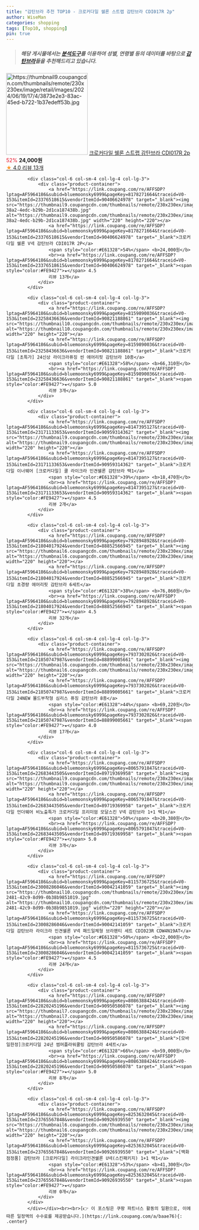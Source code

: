 ```yaml
---
title: "감탄브라 추천 TOP10 - 크로커다일 쉘론 스트랩 감탄브라 CDI017R 2p"
author: WiseMan
categories: shopping
tags: [Top10, shopping]
pin: true
---
```


> ##### 해당 게시물에서는 [**분석도구**](https://itemscout.io/)를 이용하여 **성별**, **연령별** 등의 데이터를 바탕으로 [**감탄브라**](https://link.coupang.com/a/baae76)들을 추천해드리고 있습니다.
<div class="container"><div class="row">
            <div class="col-6 col-sm-4 col-lg-4 col-lg-3">
                <div class="product-container">
                    <a href="https://link.coupang.com/re/AFFSDP?lptag=AF5964186&subid=bluemoonsky6999&pageKey=8178271577&traceid=V0-153&itemId=23376518219&vendorItemId=90406624662" target="_blank"><img src="https://thumbnail9.coupangcdn.com/thumbnails/remote/230x230ex/image/retail/images/2024/06/19/17/4/3873e2e3-83ac-45ed-b722-1b37edeff53b.jpg" alt="https://thumbnail9.coupangcdn.com/thumbnails/remote/230x230ex/image/retail/images/2024/06/19/17/4/3873e2e3-83ac-45ed-b722-1b37edeff53b.jpg" width="220" height="220"></a>
                    <a href="https://link.coupang.com/re/AFFSDP?lptag=AF5964186&subid=bluemoonsky6999&pageKey=8178271577&traceid=V0-153&itemId=23376518219&vendorItemId=90406624662" target="_blank">크로커다일 쉘론 스트랩 감탄브라 CDI017R 2p</a>
                    <span style="color:#E61328">52%</span> <b>24,000원</b>
                    <br><a href="https://link.coupang.com/re/AFFSDP?lptag=AF5964186&subid=bluemoonsky6999&pageKey=8178271577&traceid=V0-153&itemId=23376518219&vendorItemId=90406624662" target="_blank"><span style="color:#FE9427">★</span> 4.0
                    리뷰 13개</a>
                </div>
            </div>
            
            <div class="col-6 col-sm-4 col-lg-4 col-lg-3">
                <div class="product-container">
                    <a href="https://link.coupang.com/re/AFFSDP?lptag=AF5964186&subid=bluemoonsky6999&pageKey=8178271664&traceid=V0-153&itemId=23376518615&vendorItemId=90406624978" target="_blank"><img src="https://thumbnail9.coupangcdn.com/thumbnails/remote/230x230ex/image/retail/images/2024/06/19/17/7/79b8ac21-38a2-4edc-b29b-2d1ca187438b.jpg" alt="https://thumbnail9.coupangcdn.com/thumbnails/remote/230x230ex/image/retail/images/2024/06/19/17/7/79b8ac21-38a2-4edc-b29b-2d1ca187438b.jpg" width="220" height="220"></a>
                    <a href="https://link.coupang.com/re/AFFSDP?lptag=AF5964186&subid=bluemoonsky6999&pageKey=8178271664&traceid=V0-153&itemId=23376518615&vendorItemId=90406624978" target="_blank">크로커다일 쉘론 V넥 감탄브라 CDI017R 2P</a>
                    <span style="color:#E61328">54%</span> <b>24,000원</b>
                    <br><a href="https://link.coupang.com/re/AFFSDP?lptag=AF5964186&subid=bluemoonsky6999&pageKey=8178271664&traceid=V0-153&itemId=23376518615&vendorItemId=90406624978" target="_blank"><span style="color:#FE9427">★</span> 4.5
                    리뷰 13개</a>
                </div>
            </div>
            
            <div class="col-6 col-sm-4 col-lg-4 col-lg-3">
                <div class="product-container">
                    <a href="https://link.coupang.com/re/AFFSDP?lptag=AF5964186&subid=bluemoonsky6999&pageKey=8159890036&traceid=V0-153&itemId=23258436636&vendorItemId=90821188861" target="_blank"><img src="https://thumbnail10.coupangcdn.com/thumbnails/remote/230x230ex/image/vendor_inventory/bb5f/1049e3199eea76bc783b2fba76289927262309df5ed6306183f1809100a5.jpg" alt="https://thumbnail10.coupangcdn.com/thumbnails/remote/230x230ex/image/vendor_inventory/bb5f/1049e3199eea76bc783b2fba76289927262309df5ed6306183f1809100a5.jpg" width="220" height="220"></a>
                    <a href="https://link.coupang.com/re/AFFSDP?lptag=AF5964186&subid=bluemoonsky6999&pageKey=8159890036&traceid=V0-153&itemId=23258436636&vendorItemId=90821188861" target="_blank">크로커다일 [초특가] 24신상 라이크라퓨징 씬 에어리핏 감탄브라 10종</a>
                    <span style="color:#E61328">58%</span> <b>66,310원</b>
                    <br><a href="https://link.coupang.com/re/AFFSDP?lptag=AF5964186&subid=bluemoonsky6999&pageKey=8159890036&traceid=V0-153&itemId=23258436636&vendorItemId=90821188861" target="_blank"><span style="color:#FE9427">★</span> 5.0
                    리뷰 3개</a>
                </div>
            </div>
            
            <div class="col-6 col-sm-4 col-lg-4 col-lg-3">
                <div class="product-container">
                    <a href="https://link.coupang.com/re/AFFSDP?lptag=AF5964186&subid=bluemoonsky6999&pageKey=8147395127&traceid=V0-153&itemId=23171133653&vendorItemId=90959314362" target="_blank"><img src="https://thumbnail9.coupangcdn.com/thumbnails/remote/230x230ex/image/vendor_inventory/25d1/2ea87da75ef67d6eba816129853a4a606d73f05179eeb2e4d6608f77a000.jpg" alt="https://thumbnail9.coupangcdn.com/thumbnails/remote/230x230ex/image/vendor_inventory/25d1/2ea87da75ef67d6eba816129853a4a606d73f05179eeb2e4d6608f77a000.jpg" width="220" height="220"></a>
                    <a href="https://link.coupang.com/re/AFFSDP?lptag=AF5964186&subid=bluemoonsky6999&pageKey=8147395127&traceid=V0-153&itemId=23171133653&vendorItemId=90959314362" target="_blank">크로커다일 이너웨어 [크로커다일] 쿨 라이크라 인견쉘론 감탄브라 택1</a>
                    <span style="color:#E61328">39%</span> <b>18,470원</b>
                    <br><a href="https://link.coupang.com/re/AFFSDP?lptag=AF5964186&subid=bluemoonsky6999&pageKey=8147395127&traceid=V0-153&itemId=23171133653&vendorItemId=90959314362" target="_blank"><span style="color:#FE9427">★</span> 4.5
                    리뷰 2개</a>
                </div>
            </div>
            
            <div class="col-6 col-sm-4 col-lg-4 col-lg-3">
                <div class="product-container">
                    <a href="https://link.coupang.com/re/AFFSDP?lptag=AF5964186&subid=bluemoonsky6999&pageKey=7928948928&traceid=V0-153&itemId=21804017924&vendorItemId=88852566945" target="_blank"><img src="https://thumbnail6.coupangcdn.com/thumbnails/remote/230x230ex/image/vendor_inventory/1ed9/4a76384847cb9981075559f29db23fbffb7defea9deb83196ca9bb2cd51f.jpg" alt="https://thumbnail6.coupangcdn.com/thumbnails/remote/230x230ex/image/vendor_inventory/1ed9/4a76384847cb9981075559f29db23fbffb7defea9deb83196ca9bb2cd51f.jpg" width="220" height="220"></a>
                    <a href="https://link.coupang.com/re/AFFSDP?lptag=AF5964186&subid=bluemoonsky6999&pageKey=7928948928&traceid=V0-153&itemId=21804017924&vendorItemId=88852566945" target="_blank">크로커다일 초경량 에어리핏 감탄브라 6세트</a>
                    <span style="color:#E61328">38%</span> <b>76,860원</b>
                    <br><a href="https://link.coupang.com/re/AFFSDP?lptag=AF5964186&subid=bluemoonsky6999&pageKey=7928948928&traceid=V0-153&itemId=21804017924&vendorItemId=88852566945" target="_blank"><span style="color:#FE9427">★</span> 4.5
                    리뷰 32개</a>
                </div>
            </div>
            
            <div class="col-6 col-sm-4 col-lg-4 col-lg-3">
                <div class="product-container">
                    <a href="https://link.coupang.com/re/AFFSDP?lptag=AF5964186&subid=bluemoonsky6999&pageKey=7937302026&traceid=V0-153&itemId=21850747987&vendorItemId=88899005661" target="_blank"><img src="https://thumbnail6.coupangcdn.com/thumbnails/remote/230x230ex/image/vendor_inventory/fc92/88591d29df14f1c16444e3f8c6dc7778d912e531000695e840c5bd454104.jpg" alt="https://thumbnail6.coupangcdn.com/thumbnails/remote/230x230ex/image/vendor_inventory/fc92/88591d29df14f1c16444e3f8c6dc7778d912e531000695e840c5bd454104.jpg" width="220" height="220"></a>
                    <a href="https://link.coupang.com/re/AFFSDP?lptag=AF5964186&subid=bluemoonsky6999&pageKey=7937302026&traceid=V0-153&itemId=21850747987&vendorItemId=88899005661" target="_blank">크로커다일 24NEW 몰드부착형 심리스 퓨징 감탄브라 8종</a>
                    <span style="color:#E61328">44%</span> <b>69,220원</b>
                    <br><a href="https://link.coupang.com/re/AFFSDP?lptag=AF5964186&subid=bluemoonsky6999&pageKey=7937302026&traceid=V0-153&itemId=21850747987&vendorItemId=88899005661" target="_blank"><span style="color:#FE9427">★</span> 4.0
                    리뷰 17개</a>
                </div>
            </div>
            
            <div class="col-6 col-sm-4 col-lg-4 col-lg-3">
                <div class="product-container">
                    <a href="https://link.coupang.com/re/AFFSDP?lptag=AF5964186&subid=bluemoonsky6999&pageKey=8065791847&traceid=V0-153&itemId=22683443505&vendorItemId=89719369958" target="_blank"><img src="https://thumbnail9.coupangcdn.com/thumbnails/remote/230x230ex/image/vendor_inventory/36e7/b4c5c0d8d90dbc25f5ddc891de4d6a717eaaf5487d24bfddadc215f7ac11.jpg" alt="https://thumbnail9.coupangcdn.com/thumbnails/remote/230x230ex/image/vendor_inventory/36e7/b4c5c0d8d90dbc25f5ddc891de4d6a717eaaf5487d24bfddadc215f7ac11.jpg" width="220" height="220"></a>
                    <a href="https://link.coupang.com/re/AFFSDP?lptag=AF5964186&subid=bluemoonsky6999&pageKey=8065791847&traceid=V0-153&itemId=22683443505&vendorItemId=89719369958" target="_blank">크로커다일 언더웨어 비노출특가 크로커다일 프리미엄 모달스킨 V넥 감탄브라 1+1 택1</a>
                    <span style="color:#E61328">50%</span> <b>20,380원</b>
                    <br><a href="https://link.coupang.com/re/AFFSDP?lptag=AF5964186&subid=bluemoonsky6999&pageKey=8065791847&traceid=V0-153&itemId=22683443505&vendorItemId=89719369958" target="_blank"><span style="color:#FE9427">★</span> 5.0
                    리뷰 3개</a>
                </div>
            </div>
            
            <div class="col-6 col-sm-4 col-lg-4 col-lg-3">
                <div class="product-container">
                    <a href="https://link.coupang.com/re/AFFSDP?lptag=AF5964186&subid=bluemoonsky6999&pageKey=8115736725&traceid=V0-153&itemId=23008286046&vendorItemId=90042141059" target="_blank"><img src="https://thumbnail10.coupangcdn.com/thumbnails/remote/230x230ex/image/retail/images/2024/05/21/14/5/efc319f1-2481-42c9-8d99-0b38b9851019.jpg" alt="https://thumbnail10.coupangcdn.com/thumbnails/remote/230x230ex/image/retail/images/2024/05/21/14/5/efc319f1-2481-42c9-8d99-0b38b9851019.jpg" width="220" height="220"></a>
                    <a href="https://link.coupang.com/re/AFFSDP?lptag=AF5964186&subid=bluemoonsky6999&pageKey=8115736725&traceid=V0-153&itemId=23008286046&vendorItemId=90042141059" target="_blank">크로커다일 감탄브라 라이크라 인견쉘론 V넥 패드일체형 브라팬티 세트 CDI023R CDW4N19AT</a>
                    <span style="color:#E61328">50%</span> <b>22,000원</b>
                    <br><a href="https://link.coupang.com/re/AFFSDP?lptag=AF5964186&subid=bluemoonsky6999&pageKey=8115736725&traceid=V0-153&itemId=23008286046&vendorItemId=90042141059" target="_blank"><span style="color:#FE9427">★</span> 4.5
                    리뷰 24개</a>
                </div>
            </div>
            
            <div class="col-6 col-sm-4 col-lg-4 col-lg-3">
                <div class="product-container">
                    <a href="https://link.coupang.com/re/AFFSDP?lptag=AF5964186&subid=bluemoonsky6999&pageKey=8086388424&traceid=V0-153&itemId=22820245196&vendorItemId=90950586078" target="_blank"><img src="https://thumbnail7.coupangcdn.com/thumbnails/remote/230x230ex/image/vendor_inventory/dee4/11b2a8eba9272063304114a47375fcdba579b53528023aa2be12260cbfd4.jpg" alt="https://thumbnail7.coupangcdn.com/thumbnails/remote/230x230ex/image/vendor_inventory/dee4/11b2a8eba9272063304114a47375fcdba579b53528023aa2be12260cbfd4.jpg" width="220" height="220"></a>
                    <a href="https://link.coupang.com/re/AFFSDP?lptag=AF5964186&subid=bluemoonsky6999&pageKey=8086388424&traceid=V0-153&itemId=22820245196&vendorItemId=90950586078" target="_blank">[모바일한정]크로커다일 24년 썸머플라워쿨링 감탄브라 4세트</a>
                    <span style="color:#E61328">66%</span> <b>59,000원</b>
                    <br><a href="https://link.coupang.com/re/AFFSDP?lptag=AF5964186&subid=bluemoonsky6999&pageKey=8086388424&traceid=V0-153&itemId=22820245196&vendorItemId=90950586078" target="_blank"><span style="color:#FE9427">★</span> 5.0
                    리뷰 8개</a>
                </div>
            </div>
            
            <div class="col-6 col-sm-4 col-lg-4 col-lg-3">
                <div class="product-container">
                    <a href="https://link.coupang.com/re/AFFSDP?lptag=AF5964186&subid=bluemoonsky6999&pageKey=8253632045&traceid=V0-153&itemId=23765567848&vendorItemId=90926939550" target="_blank"><img src="https://thumbnail6.coupangcdn.com/thumbnails/remote/230x230ex/image/vendor_inventory/8509/ffb35e2d7a39ea1dc024f539c6a80dd1ff410c56a211b16044531063e835.jpg" alt="https://thumbnail6.coupangcdn.com/thumbnails/remote/230x230ex/image/vendor_inventory/8509/ffb35e2d7a39ea1dc024f539c6a80dd1ff410c56a211b16044531063e835.jpg" width="220" height="220"></a>
                    <a href="https://link.coupang.com/re/AFFSDP?lptag=AF5964186&subid=bluemoonsky6999&pageKey=8253632045&traceid=V0-153&itemId=23765567848&vendorItemId=90926939550" target="_blank">[백화점정품] 감탄브라 [크로커다일] 라이크라인견쉘론 U넥(스킨패키지) 1+1 택1</a>
                    <span style="color:#E61328">53%</span> <b>41,300원</b>
                    <br><a href="https://link.coupang.com/re/AFFSDP?lptag=AF5964186&subid=bluemoonsky6999&pageKey=8253632045&traceid=V0-153&itemId=23765567848&vendorItemId=90926939550" target="_blank"><span style="color:#FE9427">★</span> 
                    리뷰 0개</a>
                </div>
            </div>
            </div></div><br><br>[👉 이 포스팅은 쿠팡 파트너스 활동의 일환으로, 이에 따른 일정액의 수수료를 제공받습니다.](https://link.coupang.com/a/baae76){: .center}